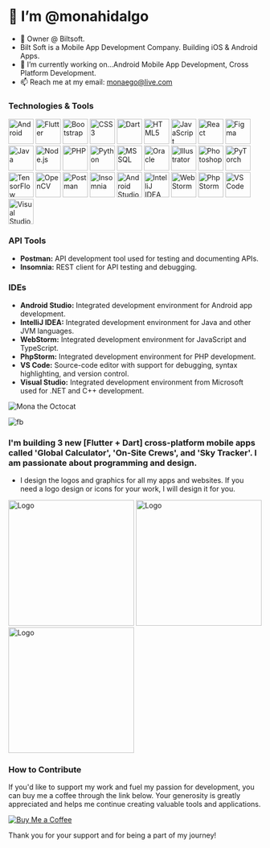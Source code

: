 # 👋 I’m @monahidalgo
- 👀 Owner @ Biltsoft.
- Bilt Soft is a Mobile App Development Company. Building iOS & Android Apps.
- 🌱 I’m currently working on...Android Mobile App Development, Cross Platform Development.
- 📫 Reach me at my email: monaego@live.com
### Technologies & Tools

<p align="left">
  <!-- Mobile App Development -->
  <img src="https://cdn.jsdelivr.net/gh/devicons/devicon/icons/android/android-original.svg" alt="Android" width="50" height="50" title="Mobile App Development"/>
  <img src="https://cdn.jsdelivr.net/gh/devicons/devicon/icons/flutter/flutter-original.svg" alt="Flutter" width="50" height="50" title="Mobile App Development"/>
  
  <!-- Front-End Development -->
  <img src="https://cdn.jsdelivr.net/gh/devicons/devicon/icons/bootstrap/bootstrap-plain.svg" alt="Bootstrap" width="50" height="50" title="Front-End Development"/>
  <img src="https://cdn.jsdelivr.net/gh/devicons/devicon/icons/css3/css3-original.svg" alt="CSS3" width="50" height="50" title="Front-End Development"/>
  <img src="https://cdn.jsdelivr.net/gh/devicons/devicon/icons/dart/dart-original.svg" alt="Dart" width="50" height="50" title="Front-End Development"/>
  <img src="https://cdn.jsdelivr.net/gh/devicons/devicon/icons/html5/html5-original.svg" alt="HTML5" width="50" height="50" title="Front-End Development"/>
  <img src="https://cdn.jsdelivr.net/gh/devicons/devicon/icons/javascript/javascript-original.svg" alt="JavaScript" width="50" height="50" title="Front-End Development"/>
  <img src="https://cdn.jsdelivr.net/gh/devicons/devicon/icons/react/react-original.svg" alt="React" width="50" height="50" title="Front-End Development"/>
  <img src="https://cdn.jsdelivr.net/gh/devicons/devicon/icons/figma/figma-original.svg" alt="Figma" width="50" height="50" title="Design and Prototyping"/>
  
  <!-- Back-End Development -->
  <img src="https://cdn.jsdelivr.net/gh/devicons/devicon/icons/java/java-original.svg" alt="Java" width="50" height="50" title="Back-End Development"/>
  <img src="https://cdn.jsdelivr.net/gh/devicons/devicon/icons/nodejs/nodejs-original.svg" alt="Node.js" width="50" height="50" title="Back-End Development"/>
  <img src="https://cdn.jsdelivr.net/gh/devicons/devicon/icons/php/php-original.svg" alt="PHP" width="50" height="50" title="Back-End Development"/>
  <img src="https://cdn.jsdelivr.net/gh/devicons/devicon/icons/python/python-original.svg" alt="Python" width="50" height="50" title="Back-End Development"/>
  
  <!-- Database Management -->
  <img src="https://cdn.jsdelivr.net/gh/devicons/devicon/icons/mysql/mysql-original.svg" alt="MSSQL" width="50" height="50" title="Database Management"/>
  <img src="https://cdn.jsdelivr.net/gh/devicons/devicon/icons/oracle/oracle-original.svg" alt="Oracle" width="50" height="50" title="Database Management"/>
  
  <!-- Design and Prototyping -->
  <img src="https://cdn.jsdelivr.net/gh/devicons/devicon/icons/illustrator/illustrator-line.svg" alt="Illustrator" width="50" height="50" title="Design and Prototyping"/>
  <img src="https://cdn.jsdelivr.net/gh/devicons/devicon/icons/photoshop/photoshop-line.svg" alt="Photoshop" width="50" height="50" title="Design and Prototyping"/>
  
  <!-- Machine Learning and Data Science -->
  <img src="https://cdn.jsdelivr.net/gh/devicons/devicon/icons/pytorch/pytorch-original.svg" alt="PyTorch" width="50" height="50" title="Machine Learning and Data Science"/>
  <img src="https://cdn.jsdelivr.net/gh/devicons/devicon/icons/tensorflow/tensorflow-original.svg" alt="TensorFlow" width="50" height="50" title="Machine Learning and Data Science"/>
  <img src="https://cdn.jsdelivr.net/gh/devicons/devicon/icons/opencv/opencv-original.svg" alt="OpenCV" width="50" height="50" title="Machine Learning and Data Science"/>
  
  <!-- API Tools -->
  <img src="https://cdn.jsdelivr.net/gh/devicons/devicon/icons/postgresql/postgresql-original.svg" alt="Postman" width="50" height="50" title="API Testing"/>
  <img src="https://cdn.jsdelivr.net/gh/devicons/devicon/icons/insomnia/insomnia-original.svg" alt="Insomnia" width="50" height="50" title="API Testing"/>
  
  <!-- IDEs -->
  <img src="https://cdn.jsdelivr.net/gh/devicons/devicon/icons/androidstudio/androidstudio-original.svg" alt="Android Studio" width="50" height="50" title="IDE"/>
  <img src="https://cdn.jsdelivr.net/gh/devicons/devicon/icons/intellij/intellij-original.svg" alt="IntelliJ IDEA" width="50" height="50" title="IDE"/>
  <img src="https://cdn.jsdelivr.net/gh/devicons/devicon/icons/webstorm/webstorm-original.svg" alt="WebStorm" width="50" height="50" title="IDE"/>
  <img src="https://cdn.jsdelivr.net/gh/devicons/devicon/icons/phpstorm/phpstorm-original.svg" alt="PhpStorm" width="50" height="50" title="IDE"/>
  <img src="https://cdn.jsdelivr.net/gh/devicons/devicon/icons/vscode/vscode-original.svg" alt="VS Code" width="50" height="50" title="IDE"/>
  <img src="https://cdn.jsdelivr.net/gh/devicons/devicon/icons/visualstudio/visualstudio-plain.svg" alt="Visual Studio" width="50" height="50" title="IDE"/>
</p>




### API Tools
- **Postman:** API development tool used for testing and documenting APIs.
- **Insomnia:** REST client for API testing and debugging.

### IDEs
- **Android Studio:** Integrated development environment for Android app development.
- **IntelliJ IDEA:** Integrated development environment for Java and other JVM languages.
- **WebStorm:** Integrated development environment for JavaScript and TypeScript.
- **PhpStorm:** Integrated development environment for PHP development.
- **VS Code:** Source-code editor with support for debugging, syntax highlighting, and version control.
- **Visual Studio:** Integrated development environment from Microsoft used for .NET and C++ development.





![Mona the Octocat](https://octodex.github.com/images/mona-the-octocat.gif)



![fb](https://github.com/user-attachments/assets/ca0b96e9-4f08-4476-a421-596999a2531d)



### I'm building 3 new [Flutter + Dart] cross-platform mobile apps called 'Global Calculator', 'On-Site Crews', and 'Sky Tracker'. I am passionate about programming and design.
-  I design the logos and graphics for all my apps and websites. If you need a logo design or icons for your work, I will design it for you.

<img src="https://github.com/user-attachments/assets/f0656d4d-6393-4842-b0b1-7817aa5a0479" alt="Logo" style="width: 250px; height: auto;">
<img src="https://github.com/user-attachments/assets/22274def-0565-4467-99f2-69a6bddc8f03" alt="Logo" style="width: 250px; height: auto;">
<img src="https://github.com/user-attachments/assets/ae1f761f-67c5-411d-9379-ca49ae374060" alt="Logo" style="width: 250px; height: auto;">






### How to Contribute

If you'd like to support my work and fuel my passion for development, you can buy me a coffee through the link below. Your generosity is greatly appreciated and helps me continue creating valuable tools and applications.

[![Buy Me a Coffee](https://img.shields.io/badge/Buy_Me_a_Coffee-FFDD00?style=for-the-badge&logo=buymeacoffee&logoColor=black)](https://buymeacoffee.com/monaego)

Thank you for your support and for being a part of my journey!












<!---
monahidalgo/monahidalgo is a ✨ special ✨ repository because its `README.md` (this file) appears on your GitHub profile.
You can click the Preview link to take a look at your changes.
--->
